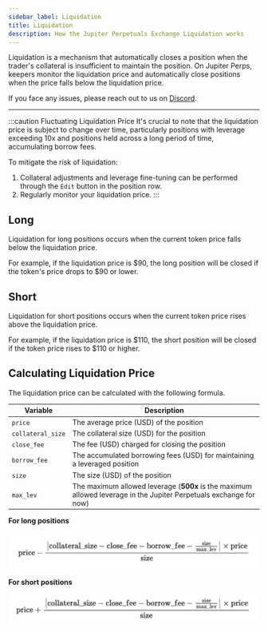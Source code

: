 ```yaml
---
sidebar_label: Liquidation  
title: Liquidation
description: How the Jupiter Perpetuals Exchange Liquidation works
---
```


<head>
    <title>Perps: Liquidation</title>
    <meta name="twitter:card" content="summary" />
</head>

Liquidation is a mechanism that automatically closes a position when the trader's collateral is insufficient to maintain the position. On Jupiter Perps, keepers monitor the liquidation price and automatically close positions when the price falls below the liquidation price.

If you face any issues, please reach out to us on [Discord](https://discord.gg/jup).

---

:::caution Fluctuating Liquidation Price
It's crucial to note that the liquidation price is subject to change over time, particularly positions with leverage exceeding 10x and positions held across a long period of time, accumulating borrow fees.

To mitigate the risk of liquidation:
1. Collateral adjustments and leverage fine-tuning can be performed through the `Edit` button in the position row.
2. Regularly monitor your liquidation price.
:::

## Long

Liquidation for long positions occurs when the current token price falls below the liquidation price.

For example, if the liquidation price is $90, the long position will be closed if the token's price drops to $90 or lower.

## Short

Liquidation for short positions occurs when the current token price rises above the liquidation price.

For example, if the liquidation price is $110, the short position will be closed if the token price rises to $110 or higher.

## Calculating Liquidation Price

The liquidation price can be calculated with the following formula.

| Variable | Description |
|----------|-------------|
| `price` | The average price (USD) of the position |
| `collateral_size` | The collateral size (USD) for the position |
| `close_fee` | The fee (USD) charged for closing the position |
| `borrow_fee` | The accumulated borrowing fees (USD) for maintaining a leveraged position |
| `size` | The size (USD) of the position |
| `max_lev` | The maximum allowed leverage (**500x** is the maximum allowed leverage in the Jupiter Perpetuals exchange for now) |

**For long positions**

![Long Position Calculation](../../static/perps/long-formula.png)

**For short positions**

![Short Position Calculation](../../static/perps/short-formula.png)
